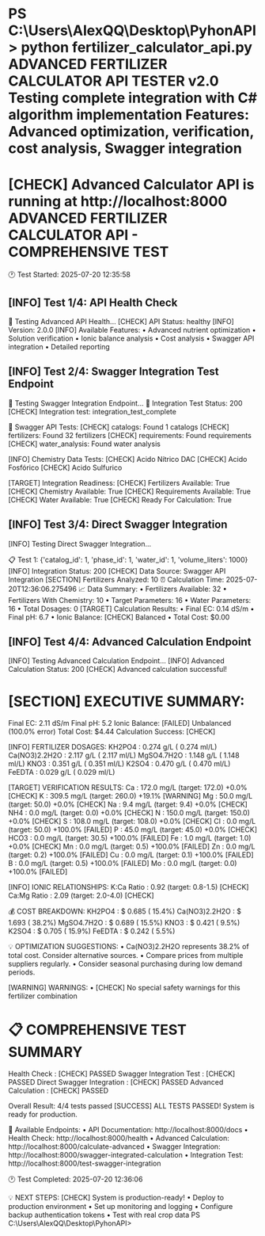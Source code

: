 PS C:\Users\AlexQQ\Desktop\PyhonAPI> python fertilizer_calculator_api.py
ADVANCED FERTILIZER CALCULATOR API TESTER v2.0
Testing complete integration with C# algorithm implementation
Features: Advanced optimization, verification, cost analysis, Swagger integration
======================================================================
[CHECK] Advanced Calculator API is running at http://localhost:8000
ADVANCED FERTILIZER CALCULATOR API - COMPREHENSIVE TEST
======================================================================
🕐 Test Started: 2025-07-20 12:35:58

[INFO] Test 1/4: API Health Check
------------------------------
🏥 Testing Advanced API Health...
[CHECK] API Status: healthy
[INFO] Version: 2.0.0
[INFO] Available Features:
   • Advanced nutrient optimization
   • Solution verification
   • Ionic balance analysis
   • Cost analysis
   • Swagger API integration
   • Detailed reporting

[INFO] Test 2/4: Swagger Integration Test Endpoint
---------------------------------------------
🔗 Testing Swagger Integration Endpoint...
🔗 Integration Test Status: 200
[CHECK] Integration test: integration_test_complete

📡 Swagger API Tests:
   [CHECK] catalogs: Found 1 catalogs
   [CHECK] fertilizers: Found 32 fertilizers
   [CHECK] requirements: Found requirements
   [CHECK] water_analysis: Found water analysis

[INFO] Chemistry Data Tests:
   [CHECK] Acido Nítrico DAC
   [CHECK] Acido Fosfórico
   [CHECK] Acido Sulfurico

[TARGET] Integration Readiness:
   [CHECK] Fertilizers Available: True
   [CHECK] Chemistry Available: True
   [CHECK] Requirements Available: True
   [CHECK] Water Available: True
   [CHECK] Ready For Calculation: True

[INFO] Test 3/4: Direct Swagger Integration
-----------------------------------
[INFO] Testing Direct Swagger Integration...

📋 Test 1: {'catalog_id': 1, 'phase_id': 1, 'water_id': 1, 'volume_liters': 1000}
[INFO] Integration Status: 200
[CHECK] Data Source: Swagger API Integration
[SECTION] Fertilizers Analyzed: 10
⏰ Calculation Time: 2025-07-20T12:36:06.275496
📈 Data Summary:
   • Fertilizers Available: 32
   • Fertilizers With Chemistry: 10
   • Target Parameters: 16
   • Water Parameters: 16
   • Total Dosages: 0
[TARGET] Calculation Results:
   • Final EC: 0.14 dS/m
   • Final pH: 6.7
   • Ionic Balance: [CHECK] Balanced
   • Total Cost: $0.00

[INFO] Test 4/4: Advanced Calculation Endpoint
----------------------------------------
[INFO] Testing Advanced Calculation Endpoint...
[INFO] Advanced Calculation Status: 200
[CHECK] Advanced calculation successful!

[SECTION] EXECUTIVE SUMMARY:
==================================================
Final EC: 2.11 dS/m
Final pH: 5.2
Ionic Balance: [FAILED] Unbalanced (100.0% error)
Total Cost: $4.44
Calculation Success: [CHECK]

[INFO] FERTILIZER DOSAGES:
  KH2PO4              :   0.274 g/L (  0.274 ml/L)
  Ca(NO3)2.2H2O       :   2.117 g/L (  2.117 ml/L)
  MgSO4.7H2O          :   1.148 g/L (  1.148 ml/L)
  KNO3                :   0.351 g/L (  0.351 ml/L)
  K2SO4               :   0.470 g/L (  0.470 ml/L)
  FeEDTA              :   0.029 g/L (  0.029 ml/L)

[TARGET] VERIFICATION RESULTS:
  Ca      :   172.0 mg/L (target:   172.0)   +0.0% [CHECK]
  K       :   309.5 mg/L (target:   260.0)  +19.1% [WARNING]
  Mg      :    50.0 mg/L (target:    50.0)   +0.0% [CHECK]
  Na      :     9.4 mg/L (target:     9.4)   +0.0% [CHECK]
  NH4     :     0.0 mg/L (target:     0.0)   +0.0% [CHECK]
  N       :   150.0 mg/L (target:   150.0)   +0.0% [CHECK]
  S       :   108.0 mg/L (target:   108.0)   +0.0% [CHECK]
  Cl      :     0.0 mg/L (target:    50.0) +100.0% [FAILED]
  P       :    45.0 mg/L (target:    45.0)   +0.0% [CHECK]
  HCO3    :     0.0 mg/L (target:    30.5) +100.0% [FAILED]
  Fe      :     1.0 mg/L (target:     1.0)   +0.0% [CHECK]
  Mn      :     0.0 mg/L (target:     0.5) +100.0% [FAILED]
  Zn      :     0.0 mg/L (target:     0.2) +100.0% [FAILED]
  Cu      :     0.0 mg/L (target:     0.1) +100.0% [FAILED]
  B       :     0.0 mg/L (target:     0.5) +100.0% [FAILED]
  Mo      :     0.0 mg/L (target:     0.0) +100.0% [FAILED]

[INFO] IONIC RELATIONSHIPS:
  K:Ca Ratio     :   0.92 (target: 0.8-1.5) [CHECK]
  Ca:Mg Ratio    :   2.09 (target: 2.0-4.0) [CHECK]

💰 COST BREAKDOWN:
  KH2PO4              : $ 0.685 ( 15.4%)
  Ca(NO3)2.2H2O       : $ 1.693 ( 38.2%)
  MgSO4.7H2O          : $ 0.689 ( 15.5%)
  KNO3                : $ 0.421 (  9.5%)
  K2SO4               : $ 0.705 ( 15.9%)
  FeEDTA              : $ 0.242 (  5.5%)

💡 OPTIMIZATION SUGGESTIONS:
  • Ca(NO3)2.2H2O represents 38.2% of total cost. Consider alternative sources.
  • Compare prices from multiple suppliers regularly.
  • Consider seasonal purchasing during low demand periods.

[WARNING] WARNINGS:
  • [CHECK] No special safety warnings for this fertilizer combination

📋 COMPREHENSIVE TEST SUMMARY
======================================================================
Health Check                       : [CHECK] PASSED
Swagger Integration Test           : [CHECK] PASSED
Direct Swagger Integration         : [CHECK] PASSED
Advanced Calculation               : [CHECK] PASSED

Overall Result: 4/4 tests passed
[SUCCESS] ALL TESTS PASSED! System is ready for production.

📖 Available Endpoints:
   • API Documentation: http://localhost:8000/docs
   • Health Check: http://localhost:8000/health
   • Advanced Calculation: http://localhost:8000/calculate-advanced
   • Swagger Integration: http://localhost:8000/swagger-integrated-calculation
   • Integration Test: http://localhost:8000/test-swagger-integration

🕐 Test Completed: 2025-07-20 12:36:06

💡 NEXT STEPS:
[CHECK] System is production-ready!
   • Deploy to production environment
   • Set up monitoring and logging
   • Configure backup authentication tokens
   • Test with real crop data
PS C:\Users\AlexQQ\Desktop\PyhonAPI> 